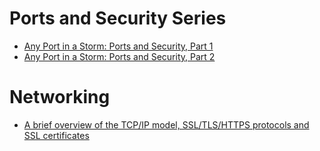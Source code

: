 # Ports and Security Series 
  - [Any Port in a Storm: Ports and Security, Part 1](https://hurricanelabs.com/blog/any-port-in-a-storm-ports-and-security-part-1/)
  - [Any Port in a Storm: Ports and Security, Part 2](https://hurricanelabs.com/blog/any-port-in-a-storm-ports-and-security-part-2/)
# Networking 
  - [A brief overview of the TCP/IP model, SSL/TLS/HTTPS protocols and SSL certificates](https://medium.com/jspoint/a-brief-overview-of-the-tcp-ip-model-ssl-tls-https-protocols-and-ssl-certificates-d5a6269fe29e)
